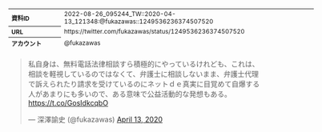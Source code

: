 <table style="font-size: 9pt; width: 610px; margin-bottom: 20px; height: 80px;">
<tbody>
    <tr>
        <th align=left>資料ID</th>
        <td align=left>2022-08-26_095244_TW::2020-04-13_121348:@fukazawas::1249536236374507520</td>
    </tr>
    <tr>
        <th align=left>URL</th>
        <td align=left>https://twitter.com/fukazawas/status/1249536236374507520</td>
    </tr>
    <tr>
        <th align=left>アカウント</th>
        <td align=left>@fukazawas</td>
    </tr>
    <tr>
        <th align=left>ユーザ名</th>
        <td align=left>深澤諭史</td>
    </tr>
    <tr>
        <th align=left>ツイートの記録日時</th>
        <td align=left>2022-08-26_095244_</td>
    </tr>
</tbody>
</table>
<blockquote class="twitter-tweet" data-width="450"  data-lang="ja"><p lang="ja" dir="ltr">私自身は、無料電話法律相談すら積極的にやっているけれども、これは、相談を軽視しているのではなくて、弁護士に相談しないまま、弁護士代理で訴えられたり請求を受けているのにネットｄｅ真実に目覚めて自爆する人があまりにも多いので、ある意味で公益活動的な発想もある。 <a href="https://t.co/GosIdkcqbO">https://t.co/GosIdkcqbO</a></p>&mdash; 深澤諭史 (@fukazawas) <a href="https://twitter.com/fukazawas/status/1249536236374507520?ref_src=twsrc%5Etfw">April 13, 2020</a></blockquote>
<script async src="https://platform.twitter.com/widgets.js" charset="utf-8"></script>



